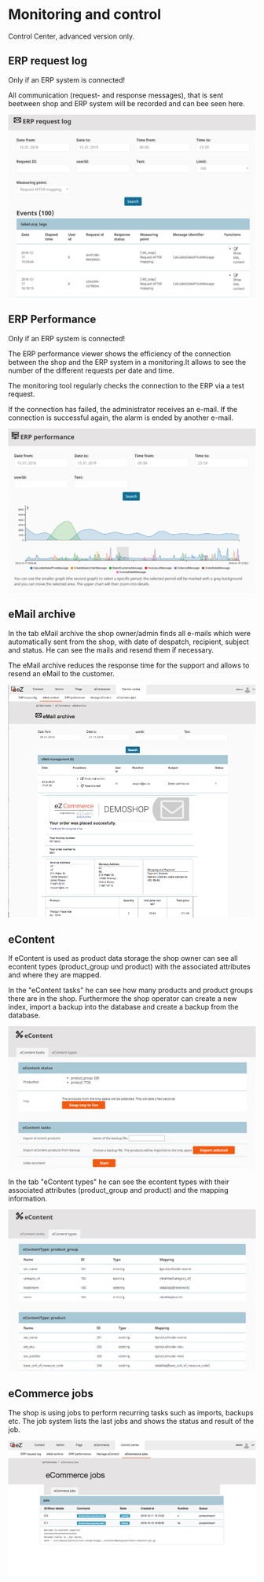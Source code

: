 # Monitoring and control

Control Center, advanced version only.

## ERP request log

Only if an ERP system is connected!

All communication (request- and response messages), that is sent beetween shop and ERP system will be recorded and can bee seen here.

![](img/ERPRequest_Log.png)

## ERP Performance

Only if an ERP system is connected!

The ERP performance viewer shows the efficiency of the connection between the shop and the ERP system in a monitoring.It allows to see the number of the different requests per date and time.

The monitoring tool regularly checks the connection to the ERP via a test request.

If the connection has failed, the administrator receives an e-mail. If the connection is successful again, the alarm is ended by another e-mail.

![](img/ERP_performance.png)

## eMail archive

In the tab eMail archive the shop owner/admin finds all e-mails which were automatically sent from the shop, with date of despatch, recipient, subject and status. He can see the mails and resend them if necessary.

The eMail archive reduces the response time for the support and allows to resend an eMail to the customer.

![](img/image2018-11-21_9-31-12.png)

## eContent

If eContent is used as product data storage the shop owner can see all econtent types (product_group und product) with the associated attributes and where they are mapped.

In the "eContent tasks" he can see how many products and product groups there are in the shop. Furthermore the shop operator can create a new index, import a backup into the database and create a backup from the database.

![](img/eContent.png)

In the tab "eContent types" he can see the econtent types with their associated attributes (product_group and product) and the mapping information.

![](img/eContent_types.png)

## eCommerce jobs

The shop is using jobs to perform recurring tasks such as imports, backups etc. The job system lists the last jobs and shows the status and result of the job. 

![](img/image2018-10-30_20-5-31.png)
